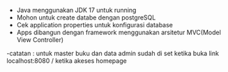- Java menggunakan JDK 17 untuk running
- Mohon untuk create databe dengan postgreSQL
- Cek application properties untuk konfigurasi database
- Apps dibangun dengan framework menggunakan arsitetur MVC(Model View Controller)

-catatan : untuk master buku dan data admin sudah di set ketika buka link localhost:8080 / ketika akeses homepage
